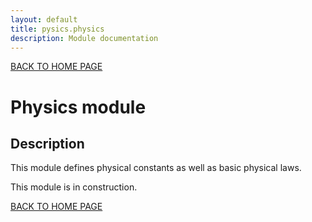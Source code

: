 ```yaml
---
layout: default
title: pysics.physics
description: Module documentation
---
```

[BACK TO HOME PAGE](MainPage.html)

# Physics module

## Description

This module defines physical constants as well as basic physical laws.

This module is in construction.

[BACK TO HOME PAGE](MainPage.html)
